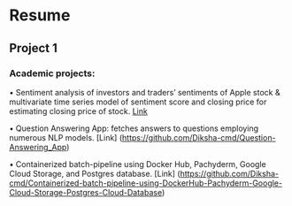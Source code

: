 # Resume
## Project 1
### Academic projects:
• Sentiment analysis of investors and traders’ sentiments of Apple stock & multivariate time series model of sentiment score and closing price for estimating closing price of stock. [Link](https://github.com/Diksha-cmd/Predicting_Stock_Price_Using_Sentiment)

• Question Answering App: fetches answers to questions employing numerous NLP models. [Link] (https://github.com/Diksha-cmd/Question-Answering_App)

• Containerized batch-pipeline using Docker Hub, Pachyderm, Google Cloud Storage, and Postgres database. [Link] (https://github.com/Diksha-cmd/Containerized-batch-pipeline-using-DockerHub-Pachyderm-Google-Cloud-Storage-Postgres-Cloud-Database)
